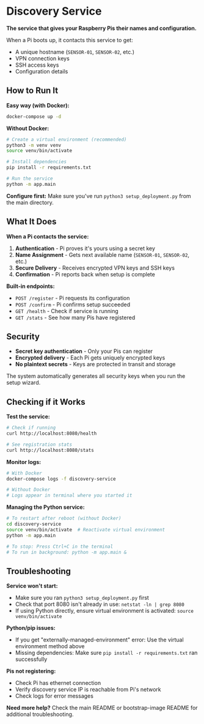 # Discovery Service

**The service that gives your Raspberry Pis their names and configuration.**

When a Pi boots up, it contacts this service to get:
- A unique hostname (`SENSOR-01`, `SENSOR-02`, etc.)
- VPN connection keys
- SSH access keys  
- Configuration details

## How to Run It

**Easy way (with Docker):**
```bash
docker-compose up -d
```

**Without Docker:**
```bash
# Create a virtual environment (recommended)
python3 -m venv venv
source venv/bin/activate

# Install dependencies
pip install -r requirements.txt

# Run the service
python -m app.main
```

**Configure first:** Make sure you've run `python3 setup_deployment.py` from the main directory.

## What It Does

**When a Pi contacts the service:**

1. **Authentication** - Pi proves it's yours using a secret key
2. **Name Assignment** - Gets next available name (`SENSOR-01`, `SENSOR-02`, etc.)  
3. **Secure Delivery** - Receives encrypted VPN keys and SSH keys
4. **Confirmation** - Pi reports back when setup is complete

**Built-in endpoints:**
- `POST /register` - Pi requests its configuration
- `POST /confirm` - Pi confirms setup succeeded  
- `GET /health` - Check if service is running
- `GET /stats` - See how many Pis have registered

## Security

- **Secret key authentication** - Only your Pis can register
- **Encrypted delivery** - Each Pi gets uniquely encrypted keys
- **No plaintext secrets** - Keys are protected in transit and storage

The system automatically generates all security keys when you run the setup wizard.

## Checking if it Works

**Test the service:**
```bash
# Check if running
curl http://localhost:8080/health

# See registration stats  
curl http://localhost:8080/stats
```

**Monitor logs:**
```bash
# With Docker
docker-compose logs -f discovery-service

# Without Docker  
# Logs appear in terminal where you started it
```

**Managing the Python service:**
```bash
# To restart after reboot (without Docker)
cd discovery-service
source venv/bin/activate  # Reactivate virtual environment
python -m app.main

# To stop: Press Ctrl+C in the terminal
# To run in background: python -m app.main &
```

## Troubleshooting

**Service won't start:**
- Make sure you ran `python3 setup_deployment.py` first
- Check that port 8080 isn't already in use: `netstat -ln | grep 8080`
- If using Python directly, ensure virtual environment is activated: `source venv/bin/activate`

**Python/pip issues:**
- If you get "externally-managed-environment" error: Use the virtual environment method above
- Missing dependencies: Make sure `pip install -r requirements.txt` ran successfully

**Pis not registering:**
- Check Pi has ethernet connection
- Verify discovery service IP is reachable from Pi's network
- Check logs for error messages

**Need more help?** Check the main README or bootstrap-image README for additional troubleshooting.